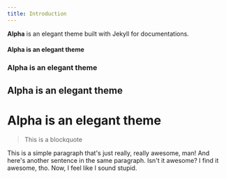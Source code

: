 ```yaml
---
title: Introduction
---
```


**Alpha** is an elegant theme built with Jekyll for documentations.


#### Alpha is an elegant theme

### Alpha is an elegant theme

## Alpha is an elegant theme

# Alpha is an elegant theme


> This is a blockquote

This is a simple paragraph that's just really, really awesome, man! And here's another sentence in the same paragraph. Isn't it awesome? I find it awesome, tho. Now, I feel like I sound stupid.